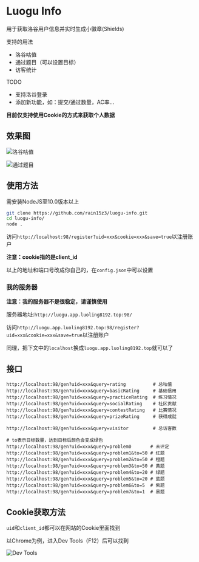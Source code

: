 # Luogu Info

用于获取洛谷用户信息并实时生成小徽章(Shields)

支持的用法

- 洛谷咕值
- 通过题目（可以设置目标）
- 访客统计

TODO

- 支持洛谷登录
- 添加新功能，如：提交/通过数量，AC率...

**目前仅支持使用Cookie的方式来获取个人数据**

## 效果图

![洛谷咕值](https://i.loli.net/2020/07/22/PcJo3vLdxaYRTjt.png)

![通过题目](https://i.loli.net/2020/07/22/YZPE5DIFNCOH4JB.png)

## 使用方法

需安装NodeJS至10.0版本以上

```bash
git clone https://github.com/rain15z3/luogu-info.git
cd luogu-info/
node .
```

访问```http://localhost:98/register?uid=xxx&cookie=xxx&save=true```以注册账户

**注意：cookie指的是client_id**

以上的地址和端口号改成你自己的，在```config.json```中可以设置

### 我的服务器

**注意：我的服务器不是很稳定，请谨慎使用**

服务器地址:```http://luogu.app.luoling8192.top:98/```

访问```http://luogu.app.luoling8192.top:98/register?uid=xxx&cookie=xxx&save=true```以注册账户

同理，把下文中的```localhost```换成```luogu.app.luoling8192.top```就可以了

## 接口
```
http://localhost:98/gen?uid=xxx&query=rating          # 总咕值
http://localhost:98/gen?uid=xxx&query=basicRating     # 基础信用
http://localhost:98/gen?uid=xxx&query=practiceRating  # 练习情况
http://localhost:98/gen?uid=xxx&query=socialRating    # 社区贡献
http://localhost:98/gen?uid=xxx&query=contestRating   # 比赛情况
http://localhost:98/gen?uid=xxx&query=prizeRating     # 获得成就
```

```
http://localhost:98/gen?uid=xxx&query=visitor         # 总访客数
```

```
# to表示目标数量，达到目标后颜色会变成绿色
http://localhost:98/gen?uid=xxx&query=problem0       # 未评定
http://localhost:98/gen?uid=xxx&query=problem1&to=50 # 红题
http://localhost:98/gen?uid=xxx&query=problem2&to=50 # 橙题
http://localhost:98/gen?uid=xxx&query=problem3&to=50 # 黄题
http://localhost:98/gen?uid=xxx&query=problem4&to=20 # 绿题
http://localhost:98/gen?uid=xxx&query=problem5&to=20 # 蓝题
http://localhost:98/gen?uid=xxx&query=problem6&to=5  # 紫题
http://localhost:98/gen?uid=xxx&query=problem7&to=1  # 黑题
```

## Cookie获取方法

```uid```和```client_id```都可以在网站的Cookie里面找到

以Chrome为例，进入Dev Tools（F12）后可以找到

![Dev Tools](https://i.loli.net/2020/07/22/5mUMDLWRJqOIwo7.png)

